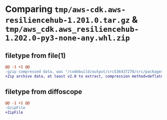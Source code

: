 # Comparing `tmp/aws-cdk.aws-resiliencehub-1.201.0.tar.gz` & `tmp/aws_cdk.aws_resiliencehub-1.202.0-py3-none-any.whl.zip`

## filetype from file(1)

```diff
@@ -1 +1 @@
-gzip compressed data, was "/codebuild/output/src536437278/src/packages/@aws-cdk/aws-resiliencehub/dist/python/aws-cdk.aws-resiliencehub-1.201.0.tar", last modified: Wed May 10 17:09:16 2023, max compression
+Zip archive data, at least v2.0 to extract, compression method=deflate
```

## filetype from diffoscope

```diff
@@ -1 +1 @@
-GzipFile
+ZipFile
```


